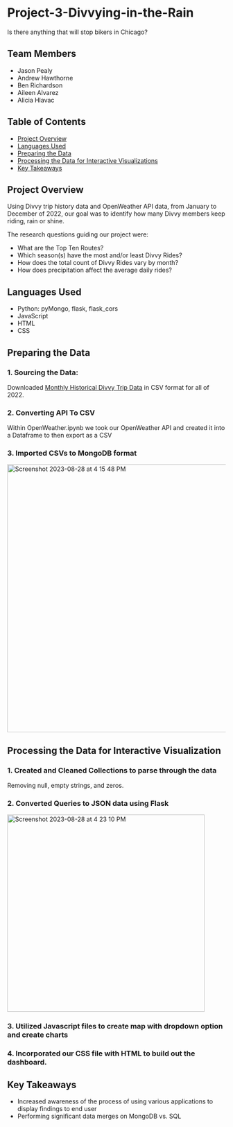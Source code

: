 # Project-3-Divvying-in-the-Rain
Is there anything that will stop bikers in Chicago? 

## Team Members
* Jason Pealy
* Andrew Hawthorne
* Ben Richardson
* Aileen Alvarez
* Alicia Hlavac

## Table of Contents

 * [Project Overview](https://github.com/andrewdhawthorne/Project-3-Divvying-in-the-Rain/edit/aileen/README.md#project-overview)
 * [Languages Used](https://github.com/andrewdhawthorne/Project-3-Divvying-in-the-Rain/edit/aileen/README.md#languages-used)
 * [Preparing the Data](https://github.com/andrewdhawthorne/Project-3-Divvying-in-the-Rain/edit/aileen/README.md#preparing-the-data)
 * [Processing the Data for Interactive Visualizations](https://github.com/andrewdhawthorne/Project-3-Divvying-in-the-Rain/edit/aileen/README.md#processing-the-data-for-interactive-visualizations)
 * [Key Takeaways](https://github.com/andrewdhawthorne/Project-3-Divvying-in-the-Rain/edit/aileen/README.md#key-takeaways)

## Project Overview
Using Divvy trip history data and OpenWeather API data, from January to December of 2022, our goal was to identify how many Divvy members keep riding, rain or shine.

The research questions guiding our project were:
* What are the Top Ten Routes? 
* Which season(s) have the most and/or least Divvy Rides?
* How does the total count of Divvy Rides vary by month?
* How does precipitation affect the average daily rides?

## Languages Used
* Python: pyMongo, flask, flask_cors
* JavaScript
* HTML
* CSS

## Preparing the Data
### 1. Sourcing the Data:
Downloaded [Monthly Historical Divvy Trip Data](https://divvybikes.com/system-data) in CSV format for all of 2022. 
### 2. Converting API To CSV
Within OpenWeather.ipynb we took our OpenWeather API and created it into a Dataframe to then export as a CSV
### 3. Imported CSVs to MongoDB format
<img width="618" alt="Screenshot 2023-08-28 at 4 15 48 PM" src="https://github.com/andrewdhawthorne/Project-3-Divvying-in-the-Rain/assets/131564308/013fe41b-becc-460a-89f0-2988d1400170">

## Processing the Data for Interactive Visualization
### 1. Created and Cleaned Collections to parse through the data
   Removing null, empty strings, and zeros. 
### 2. Converted Queries to JSON data using Flask
<img width="455" alt="Screenshot 2023-08-28 at 4 23 10 PM" src="https://github.com/andrewdhawthorne/Project-3-Divvying-in-the-Rain/assets/131564308/025bc253-a81c-4296-b935-a1c524fd2851"> 

### 3. Utilized Javascript files to create map with dropdown option and create charts
### 4. Incorporated our CSS file with HTML to build out the dashboard.

## Key Takeaways
* Increased awareness of the process of using various applications to display findings to end user
* Performing significant data merges on MongoDB vs. SQL


